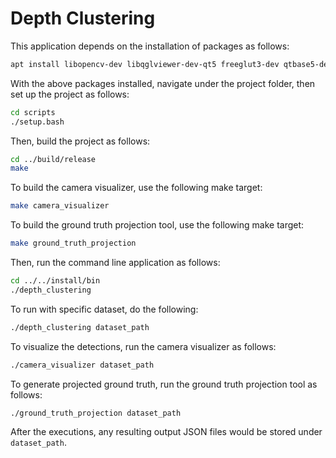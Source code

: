 # Depth Clustering

This application depends on the installation of packages as follows:

```bash
apt install libopencv-dev libqglviewer-dev-qt5 freeglut3-dev qtbase5-dev cmake libblkid-dev e2fslibs-dev libboost-all-dev libaudit-dev libeigen3-dev
```

With the above packages installed, navigate under the project folder, then set up the project as follows:

```bash
cd scripts
./setup.bash
```

Then, build the project as follows:

```bash
cd ../build/release
make
```

To build the camera visualizer, use the following make target:

```bash
make camera_visualizer
```

To build the ground truth projection tool, use the following make target:

```bash
make ground_truth_projection
```

Then, run the command line application as follows:

```bash
cd ../../install/bin
./depth_clustering
```

To run with specific dataset, do the following:

```bash
./depth_clustering dataset_path
```

To visualize the detections, run the camera visualizer as follows:

```bash
./camera_visualizer dataset_path
```

To generate projected ground truth, run the ground truth projection tool as follows:

```bash
./ground_truth_projection dataset_path
```

After the executions, any resulting output JSON files would be stored under `dataset_path`.
